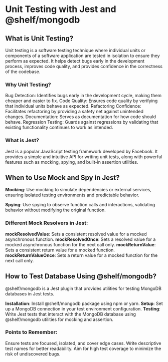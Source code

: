 # Unit Testing with Jest and @shelf/mongodb
## What is Unit Testing?
Unit testing is a software testing technique where individual units or components of a software application are tested in isolation to ensure they perform as expected. It helps detect bugs early in the development process, improves code quality, and provides confidence in the correctness of the codebase.

### Why Unit Testing?
Bug Detection: Identifies bugs early in the development cycle, making them cheaper and easier to fix.
Code Quality: Ensures code quality by verifying that individual units behave as expected.
Refactoring Confidence: Facilitates refactoring by providing a safety net against unintended changes.
Documentation: Serves as documentation for how code should behave.
Regression Testing: Guards against regressions by validating that existing functionality continues to work as intended.
### What is Jest?
Jest is a popular JavaScript testing framework developed by Facebook. It provides a simple and intuitive API for writing unit tests, along with powerful features such as mocking, spying, and built-in assertion utilities.

## When to Use Mock and Spy in Jest?
**Mocking**: Use mocking to simulate dependencies or external services, ensuring isolated testing environments and predictable behavior.

**Spying**: Use spying to observe function calls and interactions, validating behavior without modifying the original function.
### Different Mock Resolvers in Jest:
**mockResolvedValue**: Sets a consistent resolved value for a mocked asynchronous function.
**mockResolvedOnce**: Sets a resolved value for a mocked asynchronous function for the next call only.
**mockReturnValue**: Sets a consistent return value for a mocked function.
**mockReturnValueOnce**: Sets a return value for a mocked function for the next call only.

## How to Test Database Using @shelf/mongodb?
@shelf/mongodb is a Jest plugin that provides utilities for testing MongoDB databases in Jest tests.

**Installation**: Install @shelf/mongodb package using npm or yarn.
**Setup**: Set up a MongoDB connection in your test environment configuration.
**Testing**: Write Jest tests that interact with the MongoDB database using @shelf/mongodb utilities for mocking and assertion.

### Points to Remember:
Ensure tests are focused, isolated, and cover edge cases.
Write descriptive test names for better readability.
Aim for high test coverage to minimize the risk of undiscovered bugs.